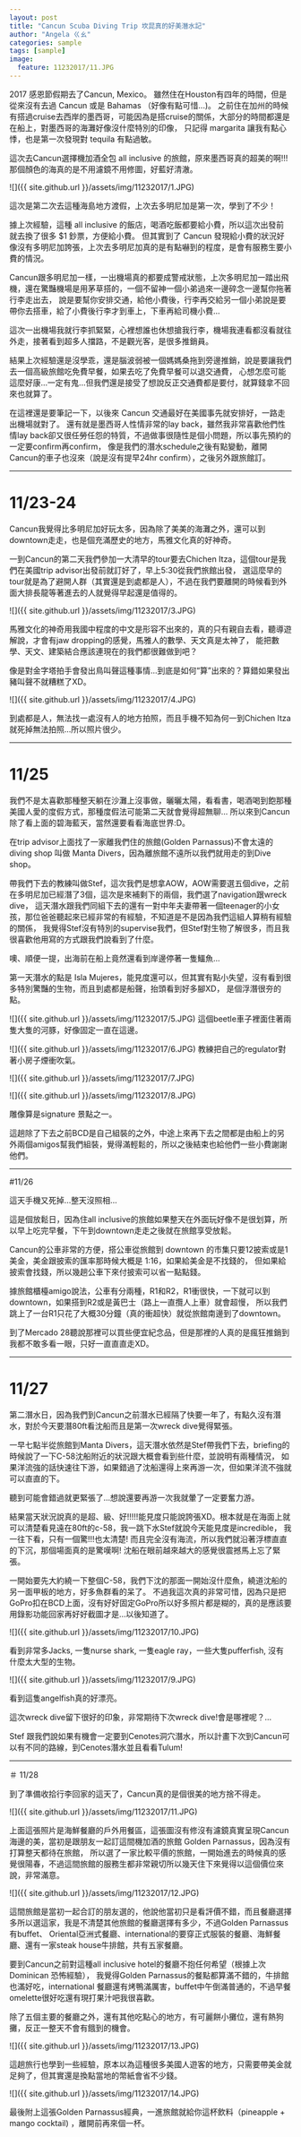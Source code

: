 ```yaml
---
layout: post
title: "Cancun Scuba Diving Trip 坎昆真的好美潛水記"
author: "Angela ㄍㄠ"
categories: sample
tags: [sample]
image:
  feature: 11232017/11.JPG
---
```


2017 感恩節假期去了Cancun, Mexico。
雖然住在Houston有四年的時間，但是從來沒有去過 Cancun 或是 Bahamas （好像有點可惜...)。
之前住在加州的時候有搭過cruise去西岸的墨西哥，可能因為是搭cruise的關係，大部分的時間都還是在船上，對墨西哥的海灘好像沒什麼特別的印像，
只記得 margarita 讓我有點心悸，也是第一次發現對 tequila 有點過敏。

這次去Cancun選擇機加酒全包 all inclusive 的旅館，原來墨西哥真的超美的啊!!! 那個顏色的海真的是不用濾鏡不用修圖，好藍好清澈。

![]({{ site.github.url }}/assets/img/11232017/1.JPG)

這次是第二次去這種海島地方渡假，上次去多明尼加是第一次，學到了不少！

據上次經驗，這種 all inclusive 的飯店，喝酒吃飯都要給小費，所以這次出發前就去換了很多 $1 鈔票，方便給小費。
但其實到了 Cancun 發現給小費的狀況好像沒有多明尼加誇張，上次去多明尼加真的是有點嚇到的程度，是會有服務生要小費的情況。

Cancun跟多明尼加一樣，一出機場真的都要成警戒狀態，上次多明尼加一踏出飛機，還在驚豔機場是用茅草搭的，一個不留神一個小弟過來一邊碎念一邊幫你拖著行李走出去，
說是要幫你安排交通，給他小費後，行李再交給另一個小弟說是要帶你去搭車，給了小費後行李才到車上，下車再給司機小費...

這次一出機場我就行李抓緊緊，心裡想誰也休想搶我行李，機場我連看都沒看就往外走，接著看到超多人擋路，不是觀光客，是很多推銷員。

結果上次經驗還是沒學乖，還是腦波弱被一個媽媽桑拖到旁邊推銷，說是要讓我們去一個高級旅館吃免費早餐，如果去吃了免費早餐可以退交通費，
心想怎麼可能這麼好康...一定有鬼...但我們還是接受了想說反正交通費都是要付，就算錢拿不回來也就算了。

在這裡還是要筆記一下，以後來 Cancun 交通最好在美國事先就安排好，一路走出機場就對了。
還有就是墨西哥人性情非常的lay back，雖然我非常喜歡他們性情lay back卻又很任勞任怨的特質，不過做事很隨性是個小問題，所以事先預約的一定要confirm再confirm，
像是我們的潛水schedule之後有點變動，離開Cancun的車子也沒來（說是沒有提早24hr confirm），之後另外跟旅館訂。

--------------------------------------------------------------------------------------------------------------
# 11/23-24

Cancun我覺得比多明尼加好玩太多，因為除了美美的海灘之外，還可以到downtown走走，也是個充滿歷史的地方，馬雅文化真的好神奇。

一到Cancun的第二天我們參加一大清早的tour要去Chichen Itza，這個tour是我們在美國trip advisor出發前就訂好了，早上5:30從我們旅館出發，
選這麼早的tour就是為了避開人群（其實還是到處都是人），不過在我們要離開的時候看到外面大排長龍等著進去的人就覺得早起還是值得的。

![]({{ site.github.url }}/assets/img/11232017/3.JPG)

馬雅文化的神奇用我國中程度的中文是形容不出來的，真的只有親自去看，聽導遊解說，才會有jaw dropping的感覺，馬雅人的數學、天文真是太神了，
能把數學、天文、建築結合應該連現在的我們都很難做到吧？

像是對金字塔拍手會發出鳥叫聲這種事情...到底是如何“算”出來的？算錯如果發出豬叫聲不就糟糕了XD。

![]({{ site.github.url }}/assets/img/11232017/4.JPG)

到處都是人，無法找一處沒有人的地方拍照，而且手機不知為何一到Chichen Itza就死掉無法拍照...所以照片很少。

--------------------------------------------------------------------------------------------------------------
# 11/25

我們不是太喜歡那種整天躺在沙灘上沒事做，曬曬太陽，看看書，喝酒喝到飽那種美國人愛的度假方式，那種度假法可能第二天就會覺得超無聊...
所以來到Cancun除了看上面的碧海藍天，當然還要看看海底世界:D。

在trip advisor上面找了一家離我們住的旅館(Golden Parnassus)不會太遠的diving shop 叫做 Manta Divers，因為離旅館不遠所以我們就用走的到Dive shop。

帶我們下去的教練叫做Stef，這次我們是想拿AOW，AOW需要選五個dive，之前在多明尼加已經潛了3個，這次是來補剩下的兩個，我們選了navigation跟wreck dive，
這天潛水跟我們同組下去的還有一對中年夫妻帶著一個teenager的小女孩，那位爸爸聽起來已經非常的有經驗，不知道是不是因為我們這組人算稍有經驗的關係，
我覺得Stef沒有特別的supervise我們，但Stef對生物了解很多，而且我很喜歡他用寫的方式跟我們說看到了什麼。

噢、順便一提，出海前在船上竟然還看到岸邊停著一隻鱷魚...

第一天潛水的點是 Isla Mujeres，能見度還可以，但其實有點小失望，沒有看到很多特別驚豔的生物，而且到處都是船聲，抬頭看到好多腳XD，
是個浮潛很夯的點。

![]({{ site.github.url }}/assets/img/11232017/5.JPG)
這個beetle車子裡面住著兩隻大隻的河豚，好像固定一直在這邊。

![]({{ site.github.url }}/assets/img/11232017/6.JPG)
教練把自己的regulator對著小房子煙衝吹氣。

![]({{ site.github.url }}/assets/img/11232017/7.JPG)

![]({{ site.github.url }}/assets/img/11232017/8.JPG)

雕像算是signature 景點之一。

這趟除了下去之前BCD是自己組裝的之外，中途上來再下去之間都是由船上的另外兩個amigos幫我們組裝，覺得滿輕鬆的，所以之後結束也給他們一些小費謝謝他們。

-------------------------------------------------------------------------------------------------------------
#11/26

這天手機又死掉...整天沒照相...

這是個放鬆日，因為住all inclusive的旅館如果整天在外面玩好像不是很划算，所以早上吃完早餐，下午到downtown走走之後就在旅館享受放鬆。

Cancun的公車非常的方便，搭公車從旅館到 downtown 的市集只要12披索或是1美金，美金跟披索的匯率那時候大概是 1:16，如果給美金是不找錢的，
但如果給披索會找錢，所以幾趟公車下來付披索可以省一點點錢。

據旅館櫃檯amigo說法，公車有分兩種，R1和R2，R1衝很快，一下就可以到downtown，如果搭到R2或是黃巴士（路上一直攬人上車）就會超慢，
所以我們跳上了一台R1只花了大概30分鐘（真的衝超快）就從旅館南邊到了downtown。

到了Mercado 28聽說那裡可以買些便宜紀念品，但是那裡的人真的是瘋狂推銷到我都不敢多看一眼，只好一直直直走XD。

-------------------------------------------------------------------------------------------------------------
# 11/27

第二潛水日，因為我們到Cancun之前潛水已經隔了快要一年了，有點久沒有潛水，對於今天要潛80ft看沈船而且是第一次wreck dive覺得緊張。

一早七點半從旅館到Manta Divers，這天潛水依然是Stef帶我們下去，briefing的時候說了一下C-58沈船附近的狀況跟大概會看到些什麼，並說明有兩種情況，
如果洋流強的話快速往下游，如果錯過了沈船還得上來再游一次，但如果洋流不強就可以直直的下。

聽到可能會錯過就更緊張了...想說還要再游一次我就暈了一定要奮力游。

結果當天狀況說真的是超、級、好!!!!!能見度只能說誇張XD。根本就是在海面上就可以清楚看見遠在80ft的c-58，我一跳下水Stef就說今天能見度是incredible，
我一往下看，只有一個驚!!!也太清楚! 而且完全沒有海流，所以我們就沿著浮標直直的下沉，那個場面真的是驚嘆啊! 沈船在眼前越來越大的感覺很震撼馬上忘了緊張。

一開始要先大約繞一下整個C-58，我們下沈的那面一開始沒什麼魚，繞道沈船的另一面甲板的地方，好多魚群看的呆了。
不過我這次真的非常可惜，因為只是把GoPro扣在BCD上面，沒有好好固定GoPro所以好多照片都是糊的，真的是應該要用錄影功能回家再好好截圖才是...以後知道了。

![]({{ site.github.url }}/assets/img/11232017/10.JPG)

看到非常多Jacks, 一隻nurse shark, 一隻eagle ray，一些大隻pufferfish, 沒有什麼太大型的生物。

![]({{ site.github.url }}/assets/img/11232017/9.JPG)

看到這隻angelfish真的好漂亮。

這次wreck dive留下很好的印象，非常期待下次wreck dive!會是哪裡呢？...

Stef 跟我們說如果有機會一定要到Cenotes洞穴潛水，所以計畫下次到Cancun可以有不同的路線，到Cenotes潛水並且看看Tulum!

--------------------------------------------------------------------------------------------------------------
＃ 11/28

到了準備收拾行李回家的這天了，Cancun真的是個很美的地方捨不得走。

![]({{ site.github.url }}/assets/img/11232017/11.JPG)

上面這張照片是海鮮餐廳的戶外用餐區，這張圖沒有修沒有濾鏡真實呈現Cancun海邊的美，當初是跟朋友一起訂這間機加酒的旅館 Golden Parnassus，因為沒有打算整天都待在旅館，
所以選了一家比較平價的旅館，一開始進去的時候真的感覺很陽春，不過這間旅館的服務生都非常親切所以幾天住下來覺得以這個價位來說，非常滿意。

![]({{ site.github.url }}/assets/img/11232017/12.JPG)

這間旅館是當初一起合訂的朋友選的，他說他當初只是看評價不錯，而且餐廳選擇多所以選這家，我是不清楚其他旅館的餐廳選擇有多少，不過Golden Parnassus有buffet、
Oriental亞洲式餐廳、international的要穿正式服裝的餐廳、海鮮餐廳、還有一家steak house牛排館，共有五家餐廳。

要到Cancun之前對這種all inclusive hotel的餐廳不抱任何希望（根據上次 Dominican 恐怖經驗），
我覺得Golden Parnassus的餐點都算滿不錯的，牛排館也滿好吃，international 餐廳還有烤鴨滿厲害，buffet中午倒滿普通的，不過早餐omelette很好吃還有現打果汁吧我很喜歡。

除了五個主要的餐廳之外，還有其他吃點心的地方，有可麗餅小攤位，還有熱狗攤，反正一整天不會有餓到的機會。

![]({{ site.github.url }}/assets/img/11232017/13.JPG)

這趟旅行也學到一些經驗，原本以為這種很多美國人遊客的地方，只需要帶美金就足夠了，但其實還是換點當地的幣紙會省不少錢。

![]({{ site.github.url }}/assets/img/11232017/14.JPG)

最後附上這張Golden Parnassus經典，一進旅館就給你這杯飲料（pineapple + mango cocktail) ，離開前再來個一杯。 

